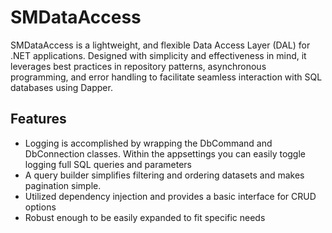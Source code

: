 # SMDataAccess
SMDataAccess is a lightweight, and flexible Data Access Layer (DAL) for .NET applications. Designed with simplicity and effectiveness in mind, it leverages best practices in repository patterns, asynchronous programming, and error handling to facilitate seamless interaction with SQL databases using Dapper.

## Features
- Logging is accomplished by wrapping the DbCommand and DbConnection classes. Within the appsettings you can easily toggle logging full SQL queries and parameters
- A query builder simplifies filtering and ordering datasets and makes pagination simple.
- Utilized dependency injection and provides a basic interface for CRUD options
- Robust enough to be easily expanded to fit specific needs
